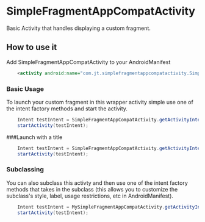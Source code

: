 # SimpleFragmentAppCompatActivity
Basic Activity that handles displaying a custom fragment.

## How to use it

Add SimpleFragmentAppCompatActivity to your AndroidManifest
```xml
	<activity android:name="com.jt.simplefragmentappcompatactivity.SimpleFragmentAppCompatActivity" />
```

### Basic Usage
To launch your custom fragment in this wrapper activity simple use one of the intent factory methods and start the activity.

```java
	Intent testIntent = SimpleFragmentAppCompatActivity.getActivityIntent(this, MyFragment.class);
	startActivity(testIntent);
```

###Launch with a title
```java
	Intent testIntent = SimpleFragmentAppCompatActivity.getActivityIntent(this, MyFragment.class, R.string.custom_title);
	startActivity(testIntent);
```

### Subclassing
You can also subclass this activty and then use one of the intent factory methods that takes in the subclass (this allows you to customize the subclass's style, label, usage restrictions, etc in AndroidManifest).

```java
	Intent testIntent = MySimpleFragmentAppCompatActivity.getActivityIntent(this, MySimpleFragmentAppCompatActivity.class, MyFragment.class);
	startActivity(testIntent);
```
